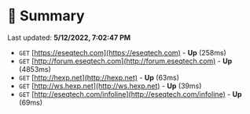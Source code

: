 # 📖 Summary
Last updated: **5/12/2022, 7:02:47 PM**

- `GET` [https://eseqtech.com](https://eseqtech.com) - **Up** (258ms)
- `GET` [http://forum.eseqtech.com](http://forum.eseqtech.com) - **Up** (4853ms)
- `GET` [http://hexp.net](http://hexp.net) - **Up** (63ms)
- `GET` [http://ws.hexp.net](http://ws.hexp.net) - **Up** (39ms)
- `GET` [http://eseqtech.com/infoline](http://eseqtech.com/infoline) - **Up** (69ms)
